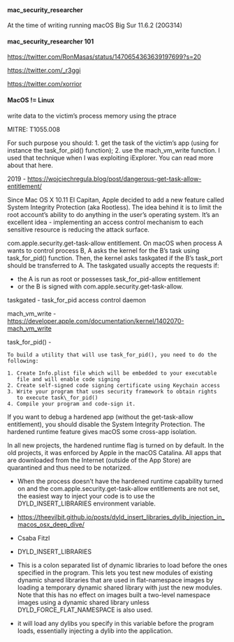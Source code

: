 #### mac_security_researcher

At the time of writing running macOS Big Sur 11.6.2 (20G314)

#### mac_security_researcher 101

https://twitter.com/RonMasas/status/1470654363639197699?s=20

https://twitter.com/_r3ggi

https://twitter.com/xorrior


#### MacOS != Linux
write data to the victim’s process memory using the ptrace

MITRE: T1055.008

For such purpose you should: 1. get the task of the victim’s app (using for instance the task_for_pid() function); 2. use the mach_vm_write function. I used that technique when I was exploiting iExplorer. You can read more about that here.

2019 - https://wojciechregula.blog/post/dangerous-get-task-allow-entitlement/

Since Mac OS X 10.11 El Capitan, Apple decided to add a new feature called System Integrity Protection (aka Rootless). The idea behind it is to limit the root account’s ability to do anything in the user’s operating system. It’s an excellent idea - implementing an access control mechanism to each sensitive resource is reducing the attack surface.

com.apple.security.get-task-allow entitlement. On macOS when process A wants to control process B, A asks the kernel for the B’s task using task_for_pid() function. Then, the kernel asks taskgated if the B’s task_port should be transferred to A. The taskgated usually accepts the requests if:
- the A is run as root or possesses task_for_pid-allow entitlement
- or the B is signed with com.apple.security.get-task-allow.

taskgated - task_for_pid access control daemon

mach_vm_write - https://developer.apple.com/documentation/kernel/1402070-mach_vm_write

task_for_pid() -

```
To build a utility that will use task_for_pid(), you need to do the following:

1. Create Info.plist file which will be embedded to your executable 
   file and will enable code signing 
2. Create self-signed code signing certificate using Keychain access 
3. Write your program that uses security framework to obtain rights 
   to execute task\_for_pid() 
4. Compile your program and code-sign it.
```

If you want to debug a hardened app (without the get-task-allow entitlement), you should disable the System Integrity Protection. The hardened runtime feature gives macOS some cross-app isolation.

In all new projects, the hardened runtime flag is turned on by default. In the old projects, it was enforced by Apple in the macOS Catalina. All apps that are downloaded from the Internet (outside of the App Store) are quarantined and thus need to be notarized.

- When the process doesn’t have the hardened runtime capability turned on and the com.apple.security.get-task-allow entitlements are not set, the easiest way to inject your code is to use the DYLD_INSERT_LIBRARIES environment variable.

- https://theevilbit.github.io/posts/dyld_insert_libraries_dylib_injection_in_macos_osx_deep_dive/
- Csaba Fitzl


- DYLD_INSERT_LIBRARIES 
- This  is  a colon separated list of dynamic libraries to load before the ones specified in the program.  This lets you test new modules of existing dynamic shared libraries that are used in flat-namespace images by loading a temporary dynamic shared library with just the new modules. Note that this has no effect on images built a two-level  namespace  images  using  a  dynamic shared library unless DYLD_FORCE_FLAT_NAMESPACE is also used.

- it will load any dylibs you specify in this variable before the program loads, essentially injecting a dylib into the application.














